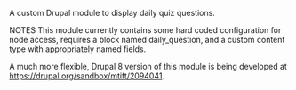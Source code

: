 A custom Drupal module to display daily quiz questions.

NOTES
This module currently contains some hard coded configuration for node
access, requires a block named daily_question, and a custom content type with
appropriately named fields.

A much more flexible, Drupal 8 version of this module is being developed at
https://drupal.org/sandbox/mtift/2094041.

